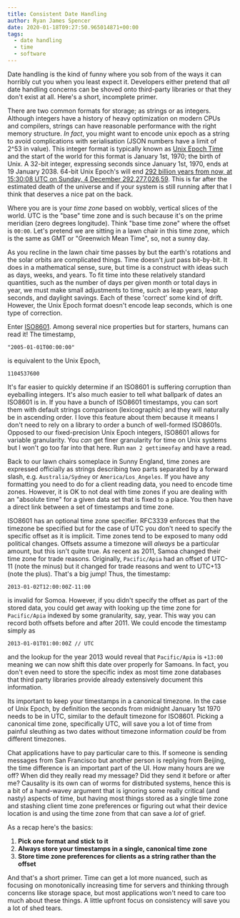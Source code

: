 ```yaml
---
title: Consistent Date Handling
author: Ryan James Spencer
date: 2020-01-18T09:27:50.965014871+00:00
tags:
  - date handling
  - time
  - software
---
```


Date handling is the kind of funny where you sob from of the ways it can
horribly cut you when you least expect it. Developers either pretend that _all_
date handling concerns can be shoved onto third-party libraries or that they
don't exist at all. Here's a short, incomplete primer.

There are two common formats for storage; as strings or as integers. Although
integers have a history of heavy optimization on modern CPUs and compilers,
strings can have reasonable performance with the right memory structure. _In
fact_, you might want to encode unix epoch as a string to avoid complications
with serialisation (JSON numbers have a limit of 2^53 in value). This integer
format is typically known as [Unix Epoch
Time](https://en.wikipedia.org/wiki/Unix_time) and the start of the world for
this format is January 1st, 1970; the birth of Unix. A 32-bit integer,
expressing seconds since January 1st, 1970, ends at 19 January 2038. 64-bit Unix
Epoch's will end [292 billion years from now, at 15:30:08 UTC on Sunday, 4
December 292,277,026,59](https://en.wikipedia.org/wiki/Year_2038_problem#Possible_solutions).
This is far after the estimated death of the universe and if your system is
still running after that I think that deserves a nice pat on the back.

Where you are is your _time zone_ based on wobbly, vertical slices of the world.
UTC is the "base" time zone and is such because it's on the prime meridian (zero
degrees longitude). Think "base time zone" where the offset is `00:00`. Let's
pretend we are sitting in a lawn chair in this time zone, which is the same as
GMT or "Greenwich Mean Time", so, not a sunny day.

As you recline in the lawn chair time passes by but the earth's rotations and
the solar orbits are complicated things. Time doesn't _just_ pass bit-by-bit. It
does in a mathematical sense, sure, but time is a construct with ideas such as
days, weeks, and years. To fit time into these relatively standard quantities,
such as the number of days per given month or total days in year, we must make
small adjustments to time, such as leap years, leap seconds, and daylight
savings. Each of these 'correct' some kind of drift. However, the Unix Epoch
format doesn't encode leap seconds, which is one type of correction.

Enter [ISO8601](https://en.wikipedia.org/wiki/ISO_8601). Among several nice
properties but for starters, humans can read it! The timestamp,

```
"2005-01-01T00:00:00"
```

is equivalent to the Unix Epoch,

```
1104537600
```

It's far easier to quickly determine if an ISO8601 is suffering corruption than
eyeballing integers. It's also much easier to tell what ballpark of dates an
ISO8601 is in. If you have a bunch of ISO8601 timestamps, you can sort them with
default strings comparison (lexicographic) and they will naturally be in
ascending order. I love this feature about them because it means I don't need to
rely on a library to order a bunch of well-formed ISO8601s. Opposed to our
fixed-precision Unix Epoch integers, ISO8601 allows for variable granularity.
You _can_ get finer granularity for time on Unix systems but I won't go too far
into that here. Run `man 2 gettimeofay` and have a read.


Back to our lawn chairs someplace in Sunny England, time zones are expressed
officially as strings describing two parts separated by a forward slash, e.g.
`Australia/Sydney` or `America/Los_Angeles`. If you have any formatting you need
to do for a client reading data, you need to encode time zones. However, it is
OK to not deal with time zones if you are dealing with an "absolute time" for a
given data set that is fixed to a place. You then have a direct link between a
set of timestamps and time zone.

ISO8601 has an optional time zone specifier. RFC3339 enforces that the timezone
be specified but for the case of UTC you don't need to specify the specific
offset as it is implicit. Time zones tend to be exposed to many odd political
changes. Offsets assume a timezone will _always_ be a particular amount, but
this isn't quite true. As recent as 2011, Samoa changed their time zone for
trade reasons. Originally, `Pacific/Apia` had an offset of UTC-11 (note the
minus) but it changed for trade reasons and went to UTC+13 (note the plus).
That's a big jump! Thus, the timestamp:

```
2013-01-02T12:00:00Z-11:00
```

is invalid for Somoa. However, if you didn't specify the offset as part of the
stored data, you could get away with looking up the time zone for `Pacific/Apia`
indexed by some granularity, say, year. This way you can record both offsets
before and after 2011. We could encode the timestamp simply as

```
2013-01-01T01:00:00Z // UTC
```

and the lookup for the year 2013 would reveal that `Pacific/Apia` is `+13:00`
meaning we can now shift this date over properly for Samoans. In fact, you don't
even need to store the specific index as most time zone databases that third
party libraries provide already extensively document this information.

Its important to keep your timestamps in a canonical timezone. In the case of
Unix Epoch, by definition the seconds from midnight January 1st 1970 needs to be
in UTC, similar to the default timezone for ISO8601. Picking a canonical time
zone, specifically UTC, will save you a lot of time from painful sleuthing as
two dates without timezone information _could_ be from different timezones.

Chat applications have to pay particular care to this. If someone is sending
messages from San Francisco but another person is replying from Beijing, the
time difference is an important part of the UI. How many hours are we off? When
did they really read my message? Did they send it before or after me? Causality
is its own can of worms for distributed systems, hence this is a bit of a
hand-wavey argument that is ignoring some really critical (and nasty) aspects of
time, but having most things stored as a single time zone and stashing client
time zone preferences or figuring out what their device location is and using
the time zone from that can save a _lot_ of grief.

As a recap here's the basics:

1. **Pick one format and stick to it**
2. **Always store your timestamps in a single, canonical time zone**
3. **Store time zone preferences for clients as a string rather than the
   offset**


And that's a short primer. Time can get a lot more nuanced, such as focusing on
monotonically increasing time for servers and thinking through concerns like
storage space, but most applications won't need to care too much about these
things. A little upfront focus on consistency will save you a lot of shed tears.
